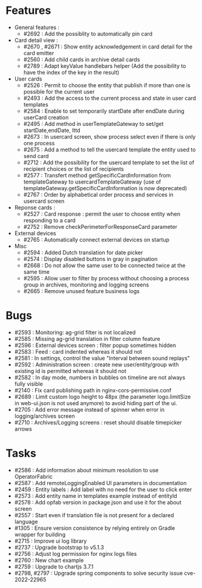 # Features

- General features :
  * #2692 : Add the possiblity to automatically pin card 
- Card detail view :
  * #2670 , #2671 : Show entity acknowledgement in card detail for the card emitter
  * #2560 : Add child cards in archive detail cards
  * #2789 : Adapt keyValue handlebars helper (Add the possibility to have the index of the key in the result)
- User cards 
  * #2526 : Permit to choose the entity that publish if more than one is possible for the current user
  * #2493 : Add the access to the current process and state in user card templates
  * #2584 : Enable to set temporarily startDate after endDate during userCard creation
  * #2495 : Add method in userTemplateGateway to set/get startDate,endDate, lttd
  * #2673 : In usercard screen, show process select even if there is only one process
  * #2675 : Add a method to tell the usercard template the entity used to send card
  * #2712 : Add the possibility for the usercard template to set the list of recipient choices or the list of recipients
  * #2577 : Transfert method getSpecificCardInformation from templateGateway to usercardTemplateGateway (use of templateGateway.getSpecificCardInformation is now deprecated)
  * #2767 : Order by alphabetical order process and services in usercard screen
- Reponse cards : 
  * #2527 : Card response : permit the user to choose entity when responding to a card
  * #2752 : Remove checkPerimeterForResponseCard parameter 
- External devices
  * #2765 : Automatically connect external devices on startup
- Misc 
  * #2594 : Added Dutch translation for date picker
  * #2574 : Display disabled buttons in gray in pagination
  * #2668 : Do not allow the same user to be connected twice at the same time
  * #2595 : Allow user to filter by process without choosing a process group in archives, monitoring and logging screens
  * #2665 : Remove unused feature business logs

# Bugs

- #2593 : Monitoring: ag-grid filter is not localized
- #2585 : Missing ag-grid translation in filter column feature
- #2596 : External devices screen : filter popup sometimes hidden
- #2583 : Feed : card indented whereas it should not
- #2581 : In settings, control the value "Interval between sound replays"
- #2592 : Administration screen : create new user/entity/group with existing id is permitted whereas it should not
- #2582 : In day mode, numbers in bubbles on timeline are not always fully visible
- #2140 : Fix card publishing path in nginx-cors-permissive.conf
- #2689 : Limit custom logo height to 48px (the parameter logo.limitSize in web-ui.json is not used anymore) to avoid hiding part of the ui.
- #2705 : Add error message instead of spinner when error in logging/archives screen
- #2710 : Archives/Logging screens : reset should disable timepicker arrows

# Tasks

- #2586 : Add information about minimum resolution to use OperatorFabric
- #2587 : Add remoteLoggingEnabled UI parameters in documentation
- #2459 : Entity labels : Add label with no need for the user to click enter
- #2573 : Add entity name in templates example instead of entityId
- #2578 : Add opfab version in package.json and use it for the about screen
- #2557 : Start even if translation file is not present for a declared language
- #1305 : Ensure version consistence by relying entirely on Gradle wrapper for building
- #2715 : Improve ui log library
- #2737 : Upgrade bootstrap to v5.1.3
- #2756 : Adjust log permission for nginx logs files
- #2760 : New chart example
- #2759 : Upgrade to chartjs 3.7.1
- #2798, #2797 : Upgrade spring components to solve security issue cve-2022-22965
